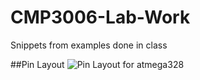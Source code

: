 # CMP3006-Lab-Work
Snippets from examples done in class

##Pin Layout
![Pin Layout for atmega328](https://raw.githubusercontent.com/berkileri/CMP3006-Lab-Work/master/resources/pinlayout.png)
